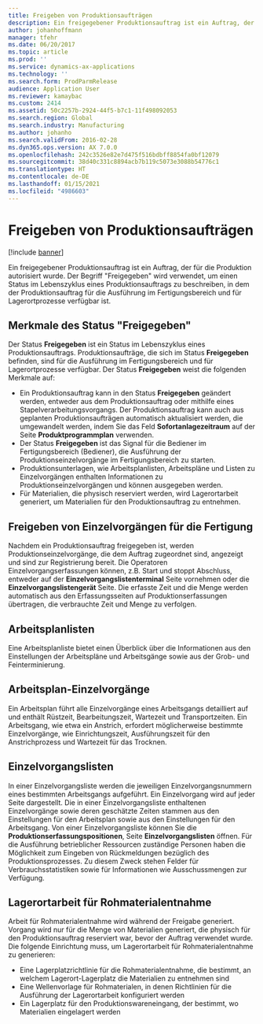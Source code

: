 ```yaml
---
title: Freigeben von Produktionsaufträgen
description: Ein freigegebener Produktionsauftrag ist ein Auftrag, der für die Produktion autorisiert wurde. Der Begriff "Freigegeben" wird verwendet, um einen Status im Lebenszyklus eines Produktionsauftrags zu beschreiben, in dem der Produktionsauftrag für die Ausführung im Fertigungsbereich und für Lagerortprozesse verfügbar ist.
author: johanhoffmann
manager: tfehr
ms.date: 06/20/2017
ms.topic: article
ms.prod: ''
ms.service: dynamics-ax-applications
ms.technology: ''
ms.search.form: ProdParmRelease
audience: Application User
ms.reviewer: kamaybac
ms.custom: 2414
ms.assetid: 50c2257b-2924-44f5-b7c1-11f498092053
ms.search.region: Global
ms.search.industry: Manufacturing
ms.author: johanho
ms.search.validFrom: 2016-02-28
ms.dyn365.ops.version: AX 7.0.0
ms.openlocfilehash: 242c3526e82e7d475f516bdbff8854fa0bf12079
ms.sourcegitcommit: 38d40c331c8894acb7b119c5073e3088b54776c1
ms.translationtype: HT
ms.contentlocale: de-DE
ms.lasthandoff: 01/15/2021
ms.locfileid: "4986603"
---
```

# <a name="release-production-orders"></a>Freigeben von Produktionsaufträgen

[!include [banner](../includes/banner.md)]

Ein freigegebener Produktionsauftrag ist ein Auftrag, der für die Produktion autorisiert wurde. Der Begriff "Freigegeben" wird verwendet, um einen Status im Lebenszyklus eines Produktionsauftrags zu beschreiben, in dem der Produktionsauftrag für die Ausführung im Fertigungsbereich und für Lagerortprozesse verfügbar ist. 

<a name="characteristics-of-the-released-state"></a>Merkmale des Status "Freigegeben"
-------------------------------------

Der Status **Freigegeben** ist ein Status im Lebenszyklus eines Produktionsauftrags. Produktionsaufträge, die sich im Status **Freigegeben** befinden, sind für die Ausführung im Fertigungsbereich und für Lagerortprozesse verfügbar. Der Status **Freigegeben** weist die folgenden Merkmale auf:

-   Ein Produktionsauftrag kann in den Status **Freigegeben** geändert werden, entweder aus dem Produktionsauftrag oder mithilfe eines Stapelverarbeitungsvorgangs. Der Produktionsauftrag kann auch aus geplanten Produktionsaufträgen automatisch aktualisiert werden, die umgewandelt werden, indem Sie das Feld **Sofortanlagezeitraum** auf der Seite **Produktprogrammplan** verwenden.
-   Der Status **Freigegeben** ist das Signal für die Bediener im Fertigungsbereich (Bediener), die Ausführung der Produktionseinzelvorgänge im Fertigungsbereich zu starten.
-   Produktionsunterlagen, wie Arbeitsplanlisten, Arbeitspläne und Listen zu Einzelvorgängen enthalten Informationen zu Produktionseinzelvorgängen und können ausgegeben werden.
-   Für Materialien, die physisch reserviert werden, wird Lagerortarbeit generiert, um Materialien für den Produktionsauftrag zu entnehmen.

## <a name="releasing-jobs-to-the-shop-floor"></a>Freigeben von Einzelvorgängen für die Fertigung
Nachdem ein Produktionsauftrag freigegeben ist, werden Produktionseinzelvorgänge, die dem Auftrag zugeordnet sind, angezeigt und sind zur Registrierung bereit. Die Operatoren Einzelvorgangserfassungen können, z.B. Start und stoppt Abschluss, entweder auf der **Einzelvorgangslistenterminal** Seite vornehmen oder die **Einzelvorgangslistengerät** Seite. Die erfasste Zeit und die Menge werden automatisch aus den Erfassungsseiten auf Produktionserfassungen übertragen, die verbrauchte Zeit und Menge zu verfolgen.

## <a name="route-cards"></a>Arbeitsplanlisten
Eine Arbeitsplanliste bietet einen Überblick über die Informationen aus den Einstellungen der Arbeitspläne und Arbeitsgänge sowie aus der Grob- und Feinterminierung.

## <a name="route-jobs"></a>Arbeitsplan-Einzelvorgänge
Ein Arbeitsplan führt alle Einzelvorgänge eines Arbeitsgangs detailliert auf und enthält Rüstzeit, Bearbeitungszeit, Wartezeit und Transportzeiten. Ein Arbeitsgang, wie etwa ein Anstrich, erfordert möglicherweise bestimmte Einzelvorgänge, wie Einrichtungszeit, Ausführungszeit für den Anstrichprozess und Wartezeit für das Trocknen.

## <a name="job-cards"></a>Einzelvorgangslisten
In einer Einzelvorgangsliste werden die jeweiligen Einzelvorgangsnummern eines bestimmten Arbeitsgangs aufgeführt. Ein Einzelvorgang wird auf jeder Seite dargestellt. Die in einer Einzelvorgangsliste enthaltenen Einzelvorgänge sowie deren geschätzte Zeiten stammen aus den Einstellungen für den Arbeitsplan sowie aus den Einstellungen für den Arbeitsgang. Von einer Einzelvorgangsliste können Sie die **Produktionserfassungspositionen**, Seite **Einzelvorgangslisten** öffnen. Für die Ausführung betrieblicher Ressourcen zuständige Personen haben die Möglichkeit zum Eingeben von Rückmeldungen bezüglich des Produktionsprozesses. Zu diesem Zweck stehen Felder für Verbrauchsstatistiken sowie für Informationen wie Ausschussmengen zur Verfügung.

## <a name="warehouse-work-for-raw-material-picking"></a>Lagerortarbeit für Rohmaterialentnahme
Arbeit für Rohmaterialentnahme wird während der Freigabe generiert. Vorgang wird nur für die Menge von Materialien generiert, die physisch für den Produktionsauftrag reserviert war, bevor der Auftrag verwendet wurde. Die folgende Einrichtung muss, um Lagerortarbeit für Rohmaterialentnahme zu generieren:

-   Eine Lagerplatzrichtlinie für die Rohmaterialentnahme, die bestimmt, an welchem Lagerort-Lagerplatz die Materialien zu entnehmen sind
-   Eine Wellenvorlage für Rohmaterialen, in denen Richtlinien für die Ausführung der Lagerortarbeit konfiguriert werden
-   Ein Lagerplatz für den Produktionswareneingang, der bestimmt, wo Materialien eingelagert werden




